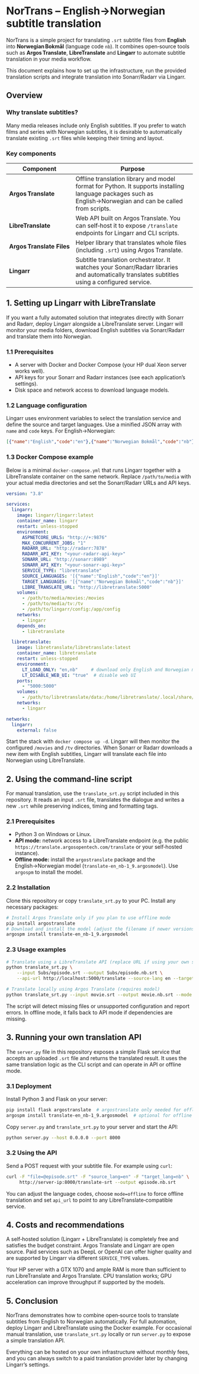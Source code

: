 # NorTrans – English→Norwegian subtitle translation

NorTrans is a simple project for translating `.srt` subtitle files from **English** into **Norwegian Bokmål** (language code `nb`).  It combines open‑source tools such as **Argos Translate**, **LibreTranslate** and **Lingarr** to automate subtitle translation in your media workflow.

This document explains how to set up the infrastructure, run the provided translation scripts and integrate translation into Sonarr/Radarr via Lingarr.

## Overview

### Why translate subtitles?
Many media releases include only English subtitles.  If you prefer to watch films and series with Norwegian subtitles, it is desirable to automatically translate existing `.srt` files while keeping their timing and layout.

### Key components

| Component | Purpose |
| --- | --- |
| **Argos Translate** | Offline translation library and model format for Python.  It supports installing language packages such as English→Norwegian and can be called from scripts. |
| **LibreTranslate** | Web API built on Argos Translate.  You can self‑host it to expose `/translate` endpoints for Lingarr and CLI scripts. |
| **Argos Translate Files** | Helper library that translates whole files (including `.srt`) using Argos Translate. |
| **Lingarr** | Subtitle translation orchestrator.  It watches your Sonarr/Radarr libraries and automatically translates subtitles using a configured service. |

## 1. Setting up Lingarr with LibreTranslate
If you want a fully automated solution that integrates directly with Sonarr and Radarr, deploy Lingarr alongside a LibreTranslate server.  Lingarr will monitor your media folders, download English subtitles via Sonarr/Radarr and translate them into Norwegian.

### 1.1 Prerequisites

- A server with Docker and Docker Compose (your HP dual Xeon server works well).
- API keys for your Sonarr and Radarr instances (see each application’s settings).
- Disk space and network access to download language models.

### 1.2 Language configuration
Lingarr uses environment variables to select the translation service and define the source and target languages.  Use a minified JSON array with `name` and `code` keys.  For English→Norwegian:

```json
[{"name":"English","code":"en"},{"name":"Norwegian Bokmål","code":"nb"}]
```

### 1.3 Docker Compose example
Below is a minimal `docker‑compose.yml` that runs Lingarr together with a LibreTranslate container on the same network.  Replace `/path/to/media` with your actual media directories and set the Sonarr/Radarr URLs and API keys.

```yaml
version: "3.8"

services:
  lingarr:
    image: lingarr/lingarr:latest
    container_name: lingarr
    restart: unless-stopped
    environment:
      ASPNETCORE_URLS: "http://+:9876"
      MAX_CONCURRENT_JOBS: "1"
      RADARR_URL: "http://radarr:7878"
      RADARR_API_KEY: "<your-radarr-api-key>"
      SONARR_URL: "http://sonarr:8989"
      SONARR_API_KEY: "<your-sonarr-api-key>"
      SERVICE_TYPE: "libretranslate"
      SOURCE_LANGUAGES: '[{"name":"English","code":"en"}]'
      TARGET_LANGUAGES: '[{"name":"Norwegian Bokmål","code":"nb"}]'
      LIBRE_TRANSLATE_URL: "http://libretranslate:5000"
    volumes:
      - /path/to/media/movies:/movies
      - /path/to/media/tv:/tv
      - /path/to/lingarr/config:/app/config
    networks:
      - lingarr
    depends_on:
      - libretranslate

  libretranslate:
    image: libretranslate/libretranslate:latest
    container_name: libretranslate
    restart: unless-stopped
    environment:
      LT_LOAD_ONLY: "en,nb"     # download only English and Norwegian models
      LT_DISABLE_WEB_UI: "true"  # disable web UI
    ports:
      - "5000:5000"
    volumes:
      - /path/to/libretranslate/data:/home/libretranslate/.local/share/argos-translate
    networks:
      - lingarr

networks:
  lingarr:
    external: false
```

Start the stack with `docker compose up -d`.  Lingarr will then monitor the configured `/movies` and `/tv` directories.  When Sonarr or Radarr downloads a new item with English subtitles, Lingarr will translate each file into Norwegian using LibreTranslate.

## 2. Using the command‑line script
For manual translation, use the `translate_srt.py` script included in this repository.  It reads an input `.srt` file, translates the dialogue and writes a new `.srt` while preserving indices, timing and formatting tags.

### 2.1 Prerequisites

- Python 3 on Windows or Linux.
- **API mode:** network access to a LibreTranslate endpoint (e.g. the public `https://translate.argosopentech.com/translate` or your self‑hosted instance).
- **Offline mode:** install the `argostranslate` package and the English→Norwegian model (`translate-en_nb-1_9.argosmodel`).  Use `argospm` to install the model.

### 2.2 Installation
Clone this repository or copy `translate_srt.py` to your PC.  Install any necessary packages:

```bash
# Install Argos Translate only if you plan to use offline mode
pip install argostranslate
# Download and install the model (adjust the filename if newer versions exist)
argospm install translate-en_nb-1_9.argosmodel
```

### 2.3 Usage examples

```bash
# Translate using a LibreTranslate API (replace URL if using your own server)
python translate_srt.py \
    --input Subs/episode.srt --output Subs/episode.nb.srt \
    --api-url http://localhost:5000/translate --source-lang en --target-lang nb

# Translate locally using Argos Translate (requires model)
python translate_srt.py --input movie.srt --output movie.nb.srt --mode offline
```

The script will detect missing files or unsupported configuration and report errors.  In offline mode, it falls back to API mode if dependencies are missing.

## 3. Running your own translation API
The `server.py` file in this repository exposes a simple Flask service that accepts an uploaded `.srt` file and returns the translated result.  It uses the same translation logic as the CLI script and can operate in API or offline mode.

### 3.1 Deployment

Install Python 3 and Flask on your server:

```bash
pip install flask argostranslate  # argostranslate only needed for offline mode
argospm install translate-en_nb-1_9.argosmodel  # optional for offline mode
```

Copy `server.py` and `translate_srt.py` to your server and start the API:

```bash
python server.py --host 0.0.0.0 --port 8000
```

### 3.2 Using the API
Send a POST request with your subtitle file.  For example using `curl`:

```bash
curl -F "file=@episode.srt" -F "source_lang=en" -F "target_lang=nb" \
     http://server-ip:8000/translate-srt --output episode.nb.srt
```

You can adjust the language codes, choose `mode=offline` to force offline translation and set `api_url` to point to any LibreTranslate‑compatible service.

## 4. Costs and recommendations
A self‑hosted solution (Lingarr + LibreTranslate) is completely free and satisfies the budget constraint.  Argos Translate and Lingarr are open source.  Paid services such as DeepL or OpenAI can offer higher quality and are supported by Lingarr via different `SERVICE_TYPE` values.

Your HP server with a GTX 1070 and ample RAM is more than sufficient to run LibreTranslate and Argos Translate.  CPU translation works; GPU acceleration can improve throughput if supported by the models.

## 5. Conclusion
NorTrans demonstrates how to combine open‑source tools to translate subtitles from English to Norwegian automatically.  For full automation, deploy Lingarr and LibreTranslate using the Docker example.  For occasional manual translation, use `translate_srt.py` locally or run `server.py` to expose a simple translation API.

Everything can be hosted on your own infrastructure without monthly fees, and you can always switch to a paid translation provider later by changing Lingarr’s settings.
